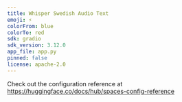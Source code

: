 ```yaml
---
title: Whisper Swedish Audio Text
emoji: ⚡
colorFrom: blue
colorTo: red
sdk: gradio
sdk_version: 3.12.0
app_file: app.py
pinned: false
license: apache-2.0
---
```


Check out the configuration reference at https://huggingface.co/docs/hub/spaces-config-reference

